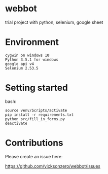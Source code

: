 # webbot
trial project with python, selenium, google sheet

# Environment

	cygwin on windows 10
	Python 3.5.1 for windows
	google api v4
	Selenium 2.53.5

# Setting started

bash:

	source venv/Scripts/activate
	pip install -r requirements.txt
	python src/fill_in_forms.py
	deactivate

# Contributions

Please create an issue here:

https://github.com/vicksonzero/webbot/issues

